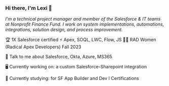 ### Hi there, I'm Lexi 👋

_I'm a technical project manager and member of the Salesforce & IT teams at Nonprofit Finance Fund. I work on system implementations, automations, integrations, solution design, and process improvement._


🏆 1X Salesforce certified
⚡ Apex, SOQL, LWC, Flow, JS
🤙🏻 RAD Women (Radical Apex Developers) Fall 2023

💬 Talk to me about Salesforce, Okta, Azure, MS365


🖥️ Currently working on: a custom Salesforce-Sharepoint integration

📓 Currently studying: for SF App Builder and Dev I Certifications


<!--
**LexiTaber/LexiTaber** is a ✨ _special_ ✨ repository because its `README.md` (this file) appears on your GitHub profile.

Here are some ideas to get you started:

- 🔭 I’m currently working on ...
- 🌱 I’m currently learning ...
- 👯 I’m looking to collaborate on ...
- 🤔 I’m looking for help with ...
- 💬 Ask me about ...
- 📫 How to reach me: ...
- 😄 Pronouns: ...
- ⚡ Fun fact: ...
-->
